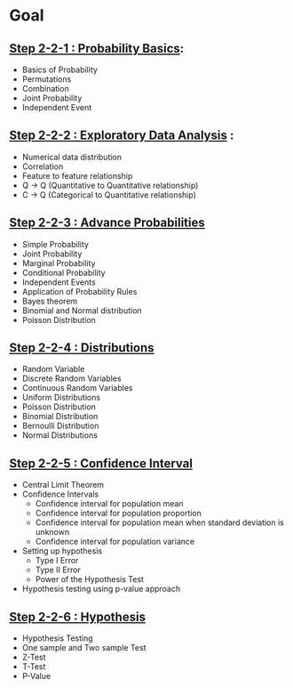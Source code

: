 # Goal

## [Step 2-2-1 : Probability Basics](01_Probability_Basics.ipynb):

- Basics of Probability
- Permutations
- Combination
- Joint Probability
- Independent Event

## [Step 2-2-2 : Exploratory Data Analysis](02_Exploratory%20Data%20Analysis-checkpoint.ipynb) : 

- Numerical data distribution
- Correlation
- Feature to feature relationship
- Q -> Q (Quantitative to Quantitative relationship)
- C -> Q (Categorical to Quantitative relationship)

## [Step 2-2-3 : Advance Probabilities](02_More_probability.ipynb)

- Simple Probability
- Joint Probability
- Marginal Probability
- Conditional Probability
- Independent Events
- Application of Probability Rules
- Bayes theorem
- Binomial and Normal distribution
- Poisson Distribution

## [Step 2-2-4 : Distributions](03_Distributions.ipynb) 

- Random Variable
- Discrete Random Variables
- Continuous Random Variables
- Uniform Distributions
- Poisson Distribution 
- Binomial Distribution
- Bernoulli Distribution
- Normal Distributions

## [Step 2-2-5 : Confidence Interval](05_confidence_interval.ipynb)

- Central Limit Theorem
- Confidence Intervals
   - Confidence interval for population mean
   - Confidence interval for population proportion
   - Confidence interval for population mean when standard deviation is unknown
   - Confidence interval for population variance
- Setting up hypothesis
   - Type I Error
   - Type II Error
   - Power of the Hypothesis Test
- Hypothesis testing using p-value approach

## [Step 2-2-6 : Hypothesis](06_hypothesis.ipynb)

- Hypothesis Testing
- One sample and Two sample Test
- Z-Test
- T-Test
- P-Value


